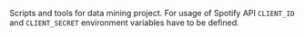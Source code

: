 Scripts and tools for data mining project.
For usage of Spotify API `CLIENT_ID` and `CLIENT_SECRET` environment variables have to be defined.
